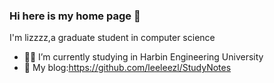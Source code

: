 ### Hi here is my home page 👋
I'm lizzzz,a graduate student in computer science

- 👨‍🎓 I’m currently studying in Harbin Engineering University
- 📒 My blog:https://github.com/leeleezl/StudyNotes
